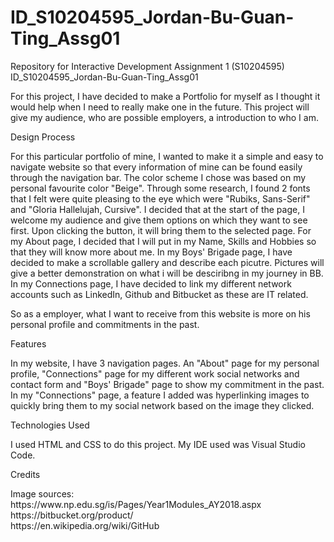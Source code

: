 # ID_S10204595_Jordan-Bu-Guan-Ting_Assg01
Repository for Interactive Development Assignment 1 (S10204595)
<h>ID_S10204595_Jordan-Bu-Guan-Ting_Assg01</h>
<p>For this project, I have decided to make a Portfolio for myself as I thought it would help when I need to really make one
in the future. This project will give my audience, who are possible employers, a introduction to who I am.</p>

<h>Design Process</h>
<p>For this particular portfolio of mine, I wanted to make it a simple and easy to navigate website so that every information of mine can be found easily through the navigation bar. The color scheme I chose was based on my personal favourite color "Beige". Through some research, I found 2 fonts that I felt were quite pleasing to the eye which were "Rubiks, Sans-Serif" and
"Gloria Hallelujah, Cursive". I decided that at the start of the page, I welcome my audience and give them options on which they want to see first. Upon clicking the button, it will bring them to the selected page. For my About page, I decided that I will put in my Name, Skills and Hobbies so that they will know more about me. In my Boys' Brigade page, I have decided to make a scrollable gallery and describe each picutre. Pictures will give a better demonstration on what i will be desciribng in my journey in BB. In my Connections page, I have decided to link my different network accounts such as LinkedIn, Github and Bitbucket as these are IT related.<br>

So as a employer, what I want to receive from this website is more on his personal profile and commitments in the past.

<h>Features</h>
<p>In my website, I have 3 navigation pages. An "About" page for my personal profile, "Connections" page for my different work social networks and contact form and "Boys' Brigade" page to show my commitment in the past.
In my "Connections" page, a feature I added was hyperlinking images to quickly bring them to my social network based on the image they clicked. 
</p>

<h>Technologies Used</h>
</p> I used HTML and CSS to do this project. My IDE used was Visual Studio Code. </p>

<h>Credits</h>
</p> Image sources: <br>
https://www.np.edu.sg/is/Pages/Year1Modules_AY2018.aspx <br>
https://bitbucket.org/product/ <br>
https://en.wikipedia.org/wiki/GitHub
</p>